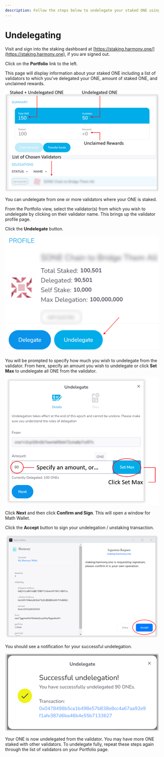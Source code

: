 ```yaml
---
description: Follow the steps below to undelegate your staked ONE using Math Wallet.
---
```


# Undelegating

Visit and sign into the staking dashboard at [https://staking.harmony.one/](https://staking.harmony.one), if you are signed out.

Click on the **Portfolio** link to the left.&#x20;

This page will display information about your staked ONE including a list of validators to which you've delegated your ONE, amount of staked ONE, and unclaimed rewards.

![](../../../../.gitbook/assets/undelegate-math-1.PNG)

You can undelegate from one or more validators where your ONE is staked.

From the Portfolio view, select the validator(s) from which you wish to undelegate by clicking on their validator name. This brings up the validator profile page.

Click the **Undelegate** button.&#x20;

![](../../../../.gitbook/assets/undelegate-math-2.PNG)

You will be prompted to specify how much you wish to undelegate from the validator. From here, specify an amount you wish to undelegate or click **Set Max** to undelegate all ONE from the validator.

![Undelegating Options - Specify an Amount or Set Maximum Amount](../../../../.gitbook/assets/undelegate-math-3.PNG)

Click **Next** and then click **Confirm and Sign**. This will open a window for Math Wallet.&#x20;

Click the **Accept** button to sign your undelegation / unstaking transaction.

![Signing the Transaction](../../../../.gitbook/assets/undelegate-math-4.PNG)

You should see a notification for your successful undelegation.

![Successful Undelegation](../../../../.gitbook/assets/undelegate-math-5.PNG)

Your ONE is now undelegated from the validator. You may have more ONE staked with other validators. To undelegate fully, repeat these steps again through the list of validators on your Portfolio page.
